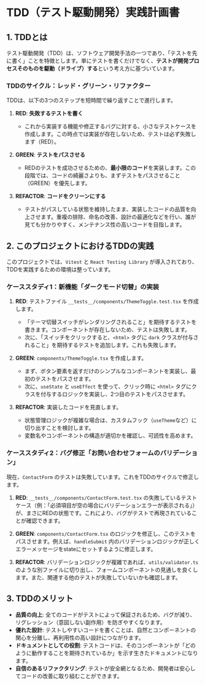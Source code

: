 # TDD（テスト駆動開発）実践計画書

## 1. TDDとは

テスト駆動開発（TDD）は、ソフトウェア開発手法の一つであり、「テストを先に書く」ことを特徴とします。単にテストを書くだけでなく、**テストが開発プロセスそのものを駆動（ドライブ）する**という考え方に基づいています。

### TDDのサイクル：レッド・グリーン・リファクター

TDDは、以下の3つのステップを短時間で繰り返すことで進行します。

1.  **RED**: **失敗するテストを書く**
    - これから実装する機能や修正するバグに対する、小さなテストケースを作成します。この時点では実装が存在しないため、テストは必ず失敗します（RED）。

2.  **GREEN**: **テストをパスさせる**
    - REDのテストを成功させるための、**最小限のコード**を実装します。この段階では、コードの綺麗さよりも、まずテストをパスさせること（GREEN）を優先します。

3.  **REFACTOR**: **コードをクリーンにする**
    - テストがパスしている状態を維持したまま、実装したコードの品質を向上させます。重複の排除、命名の改善、設計の最適化などを行い、誰が見ても分かりやすく、メンテナンス性の高いコードを目指します。

## 2. このプロジェクトにおけるTDDの実践

このプロジェクトでは、`Vitest` と `React Testing Library` が導入されており、TDDを実践するための環境は整っています。

### ケーススタディ1：新機能「ダークモード切替」の実装

1.  **RED**: テストファイル `__tests__/components/ThemeToggle.test.tsx` を作成します。
    - 「テーマ切替スイッチがレンダリングされること」を期待するテストを書きます。コンポーネントが存在しないため、テストは失敗します。
    - 次に、「スイッチをクリックすると、`<html>` タグに `dark` クラスが付与されること」を期待するテストを追加します。これも失敗します。

2.  **GREEN**: `components/ThemeToggle.tsx` を作成します。
    - まず、ボタン要素を返すだけのシンプルなコンポーネントを実装し、最初のテストをパスさせます。
    - 次に、`useState` と `useEffect` を使って、クリック時に `<html>` タグにクラスを付与するロジックを実装し、2つ目のテストをパスさせます。

3.  **REFACTOR**: 実装したコードを見直します。
    - 状態管理ロジックが複雑な場合は、カスタムフック（`useTheme`など）に切り出すことを検討します。
    - 変数名やコンポーネントの構造が適切かを確認し、可読性を高めます。

### ケーススタディ2：バグ修正「お問い合わせフォームのバリデーション」

現在、`ContactForm` のテストは失敗しています。これをTDDのサイクルで修正します。

1.  **RED**: `__tests__/components/ContactForm.test.tsx` の失敗しているテストケース（例：「必須項目が空の場合にバリデーションエラーが表示される」）が、まさにREDの状態です。これにより、バグがテストで再現されていることが確認できます。

2.  **GREEN**: `components/ContactForm.tsx` のロジックを修正し、このテストをパスさせます。例えば、`handleSubmit` 内のバリデーションロジックが正しくエラーメッセージをstateにセットするように修正します。

3.  **REFACTOR**: バリデーションロジックが複雑であれば、`utils/validator.ts` のような別ファイルに切り出し、フォームコンポーネントの見通しを良くします。また、関連する他のテストが失敗していないかも確認します。

## 3. TDDのメリット

- **品質の向上**: 全てのコードがテストによって保証されるため、バグが減り、リグレッション（意図しない副作用）を防ぎやすくなります。
- **優れた設計**: テストしやすいコードを書くことは、自然とコンポーネントの関心を分離し、再利用性の高い設計につながります。
- **ドキュメントとしての役割**: テストコードは、そのコンポーネントが「どのように動作することを期待されているか」を示す生きたドキュメントになります。
- **自信のあるリファクタリング**: テストが安全網となるため、開発者は安心してコードの改善に取り組むことができます。
